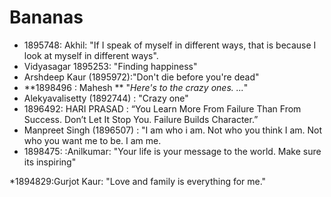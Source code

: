 # Bananas
* 1895748: Akhil: "If I speak of myself in different ways, that is because I look at myself in different ways".
* Vidyasagar 1895253: "Finding happiness"
* Arshdeep Kaur (1895972):"Don't die before you're dead"
* **1898496 : Mahesh ** "*Here's to the crazy ones. ...*"
* Alekyavalisetty (1892744) : "Crazy one"
 * 1896492: HARI PRASAD : “You Learn More From Failure Than From Success. Don’t Let It Stop You. Failure Builds Character.”
* Manpreet Singh (1896507) : "I am who i am. Not who you think I am. Not who you want me to be. I am me.
* 1898475: :Anilkumar: "Your life is your message to the world. Make sure its inspiring"












*1894829:Gurjot Kaur: "Love and family is everything for me."




















































